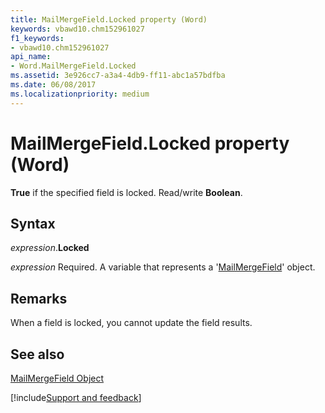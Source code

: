 ```yaml
---
title: MailMergeField.Locked property (Word)
keywords: vbawd10.chm152961027
f1_keywords:
- vbawd10.chm152961027
api_name:
- Word.MailMergeField.Locked
ms.assetid: 3e926cc7-a3a4-4db9-ff11-abc1a57bdfba
ms.date: 06/08/2017
ms.localizationpriority: medium
---
```



# MailMergeField.Locked property (Word)

 **True** if the specified field is locked. Read/write **Boolean**.


## Syntax

_expression_.**Locked**

_expression_ Required. A variable that represents a '[MailMergeField](Word.MailMergeField.md)' object.


## Remarks

When a field is locked, you cannot update the field results.


## See also


[MailMergeField Object](Word.MailMergeField.md)

[!include[Support and feedback](~/includes/feedback-boilerplate.md)]